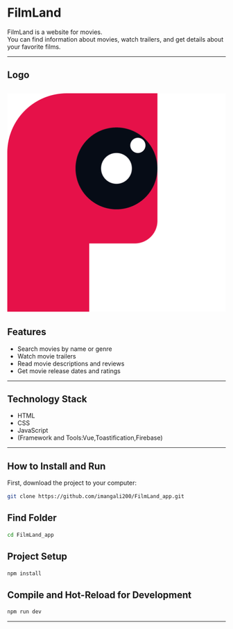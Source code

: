 # FilmLand

FilmLand is a website for movies.  
You can find information about movies, watch trailers, and get details about your favorite films.

---


## Logo
![FilmLand Screenshot](https://github.com/imangali200/FilmLand_app/raw/main/src/assets/IMA%20CINEMA%20LOGO.png)
---
## Features

- Search movies by name or genre  
- Watch movie trailers  
- Read movie descriptions and reviews  
- Get movie release dates and ratings

---

## Technology Stack

- HTML  
- CSS  
- JavaScript  
- (Framework and Tools:Vue,Toastification,Firebase)

---

## How to Install and Run

First, download the project to your computer:

```bash
git clone https://github.com/imangali200/FilmLand_app.git
````
## Find Folder
```bash
cd FilmLand_app
```
## Project Setup
```bash
npm install
```
## Compile and Hot-Reload for Development
```bash
npm run dev
```
---
